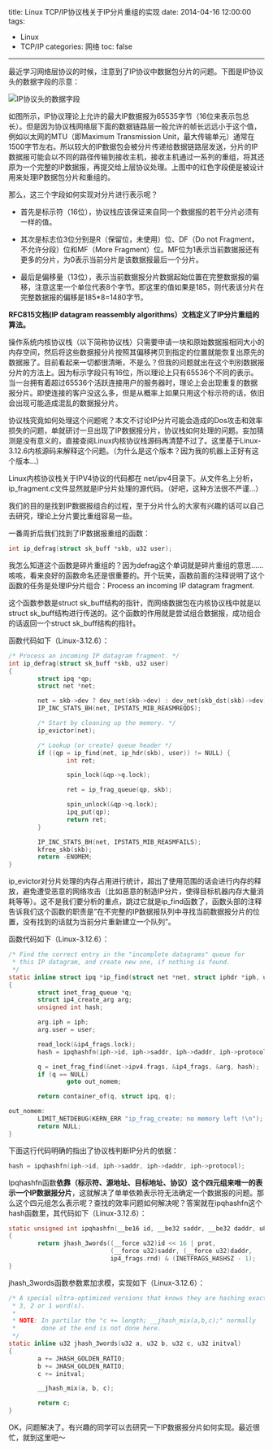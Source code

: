 title: Linux TCP/IP协议栈关于IP分片重组的实现
date: 2014-04-16 12:00:00
tags:
- Linux
- TCP/IP
categories: 网络
toc: false
---

最近学习网络层协议的时候，注意到了IP协议中数据包分片的问题。下图是IP协议头的数据字段的示意：

![IP协议头的数据字段](/images/30/1.png)

如图所示，IP协议理论上允许的最大IP数据报为65535字节（16位来表示包总长）。但是因为协议栈网络层下面的数据链路层一般允许的帧长远远小于这个值，例如以太网的MTU（即Maximum Transmission Unit，最大传输单元）通常在1500字节左右。所以较大的IP数据包会被分片传递给数据链路层发送，分片的IP数据报可能会以不同的路径传输到接收主机，接收主机通过一系列的重组，将其还原为一个完整的IP数据报，再提交给上层协议处理。上图中的红色字段便是被设计用来处理IP数据包分片和重组的。

那么，这三个字段如何实现对分片进行表示呢？

<!-- more -->

- 首先是标示符（16位），协议栈应该保证来自同一个数据报的若干分片必须有一样的值。

- 其次是标志位3位分别是R（保留位，未使用）位、DF（Do not Fragment，不允许分段）位和MF（More Fragment）位。MF位为1表示当前数据报还有更多的分片，为0表示当前分片是该数据报最后一个分片。

- 最后是偏移量（13位），表示当前数据报分片数据起始位置在完整数据报的偏移，注意这里一个单位代表8个字节。即这里的值如果是185，则代表该分片在完整数据报的偏移是185*8=1480字节。

**RFC815文档(IP datagram reassembly algorithms）文档定义了IP分片重组的算法。**

操作系统内核协议栈（以下简称协议栈）只需要申请一块和原始数据报相同大小的内存空间，然后将这些数据报分片按照其偏移拷贝到指定的位置就能恢复出原先的数据报了。目前看起来一切都很清晰，不是么？但我的问题就出在这个判别数据报分片的方法上。因为标示字段只有16位，所以理论上只有65536个不同的表示。当一台拥有着超过65536个活跃连接用户的服务器时，理论上会出现重复的数据报分片。即使连接的客户没这么多，但是从概率上如果只用这个标示符的话，依旧会出现可能造成混乱的数据报分片。

协议栈究竟如何处理这个问题呢？本文不讨论IP分片可能会造成的Dos攻击和效率损失的问题，单就研讨一旦出现了IP数据报分片，协议栈如何处理的问题。妄加猜测是没有意义的，直接查阅Linux内核协议栈源码再清楚不过了。这里基于Linux-3.12.6内核源码来解释这个问题。（为什么是这个版本？因为我的机器上正好有这个版本…）

Linux内核协议栈关于IPV4协议的代码都在 net/ipv4目录下。从文件名上分析，ip\_fragment.c文件显然就是IP分片处理的源代码。（好吧，这种方法很不严谨…）

我们的目的是找到IP数据报组合的过程，至于分片什么的大家有兴趣的话可以自己去研究，理论上分片要比重组容易一些。

一番周折后我们找到了IP数据报重组的函数：

```c
int ip_defrag(struct sk_buff *skb, u32 user);
```

我怎么知道这个函数是碎片重组的？因为defrag这个单词就是碎片重组的意思……咳咳，看来良好的函数命名还是很重要的。开个玩笑，函数前面的注释说明了这个函数的任务是处理IP分片组合：Process an incoming IP datagram fragment.

这个函数参数是struct sk\_buff结构的指针，而网络数据包在内核协议栈中就是以struct sk\_buff结构进行传送的。这个函数的作用就是尝试组合数据报，成功组合的话返回一个struct sk_buff结构的指针。

函数代码如下（Linux-3.12.6）：

```c
/* Process an incoming IP datagram fragment. */
int ip_defrag(struct sk_buff *skb, u32 user)
{
        struct ipq *qp;
        struct net *net;

        net = skb->dev ? dev_net(skb->dev) : dev_net(skb_dst(skb)->dev);
        IP_INC_STATS_BH(net, IPSTATS_MIB_REASMREQDS);

        /* Start by cleaning up the memory. */
        ip_evictor(net);

        /* Lookup (or create) queue header */
        if ((qp = ip_find(net, ip_hdr(skb), user)) != NULL) {
                int ret;

                spin_lock(&qp->q.lock);

                ret = ip_frag_queue(qp, skb);

                spin_unlock(&qp->q.lock);
                ipq_put(qp);
                return ret;
        }

        IP_INC_STATS_BH(net, IPSTATS_MIB_REASMFAILS);
        kfree_skb(skb);
        return -ENOMEM;
}
```

ip_evictor对分片处理的内存占用进行统计，超出了使用范围的话会进行内存的释放，避免遭受恶意的网络攻击（比如恶意的制造IP分片，使得目标机器内存大量消耗等等）。这不是我们要分析的重点，跳过它就是ip_find函数了，函数头部的注释告诉我们这个函数的职责是”在不完整的IP数据报队列中寻找当前数据报分片的位置，没有找到的话就为当前分片重新建立一个队列”。

函数代码如下（Linux-3.12.6）：

```c
/* Find the correct entry in the "incomplete datagrams" queue for
 * this IP datagram, and create new one, if nothing is found.
 */
static inline struct ipq *ip_find(struct net *net, struct iphdr *iph, u32 user)
{
        struct inet_frag_queue *q;
        struct ip4_create_arg arg;
        unsigned int hash;

        arg.iph = iph;
        arg.user = user;

        read_lock(&ip4_frags.lock);
        hash = ipqhashfn(iph->id, iph->saddr, iph->daddr, iph->protocol);

        q = inet_frag_find(&net->ipv4.frags, &ip4_frags, &arg, hash);
        if (q == NULL)
                goto out_nomem;

        return container_of(q, struct ipq, q);

out_nomem:
        LIMIT_NETDEBUG(KERN_ERR "ip_frag_create: no memory left !\n");
        return NULL;
}
```

下面这行代码明确的指出了协议栈判断IP分片的依据：

```c
hash = ipqhashfn(iph->id, iph->saddr, iph->daddr, iph->protocol);
```

Ipqhashfn函数**依靠（标示符、源地址、目标地址、协议）这个四元组来唯一的表示一个IP数据报分片**，这就解决了单单依赖表示符无法确定一个数据报的问题。那么这个四元组怎么表示呢？查找的效率问题如何解决呢？答案就在ipqhashfn这个hash函数里，其代码如下（Linux-3.12.6）：

```c
static unsigned int ipqhashfn(__be16 id, __be32 saddr, __be32 daddr, u8 prot)
{
        return jhash_3words((__force u32)id << 16 | prot,
                            (__force u32)saddr, (__force u32)daddr,
                            ip4_frags.rnd) & (INETFRAGS_HASHSZ - 1);
}
```

jhash_3words函数参数累加求模，实现如下（Linux-3.12.6）：

```c
/* A special ultra-optimized versions that knows they are hashing exactly
 * 3, 2 or 1 word(s).
 *
 * NOTE: In partilar the "c += length; __jhash_mix(a,b,c);" normally
 *       done at the end is not done here.
 */
static inline u32 jhash_3words(u32 a, u32 b, u32 c, u32 initval)
{
        a += JHASH_GOLDEN_RATIO;
        b += JHASH_GOLDEN_RATIO;
        c += initval;

        __jhash_mix(a, b, c);

        return c;
}
```
OK，问题解决了。有兴趣的同学可以去研究一下IP数据报分片如何实现。最近很忙，就到这里吧～
